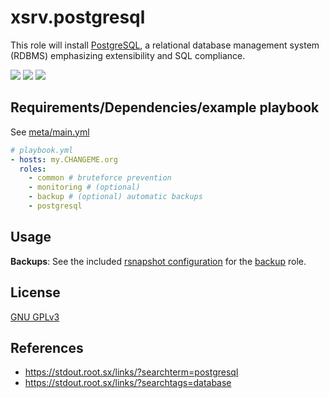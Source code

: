 # xsrv.postgresql

This role will install [PostgreSQL](https://en.wikipedia.org/wiki/PostgreSQL), a relational database management system (RDBMS) emphasizing extensibility and SQL compliance.

[![](https://i.imgur.com/UoKs3x1.png)](https://i.imgur.com/yDozQPU.jpg)
[![](https://i.imgur.com/7oO67Xq.png)](https://i.imgur.com/rNTiRva.png)
[![](https://i.imgur.com/CqoOfXo.png)](https://i.imgur.com/mv2fppi.jpg)


Requirements/Dependencies/example playbook
------------

See [meta/main.yml](meta/main.yml)

```yaml
# playbook.yml
- hosts: my.CHANGEME.org
  roles:
    - common # bruteforce prevention
    - monitoring # (optional)
    - backup # (optional) automatic backups
    - postgresql
```

## Usage

**Backups**: See the included [rsnapshot configuration](templates/etc_rsnapshot.d_postgresql.conf.j2) for the [backup](../backup/README.md) role.


## License

[GNU GPLv3](../../LICENSE)


## References

- https://stdout.root.sx/links/?searchterm=postgresql
- https://stdout.root.sx/links/?searchtags=database
